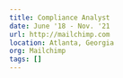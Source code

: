 ```yaml
---
title: Compliance Analyst
date: June '18 - Nov. '21
url: http://mailchimp.com
location: Atlanta, Georgia
org: Mailchimp
tags: []
---
```


